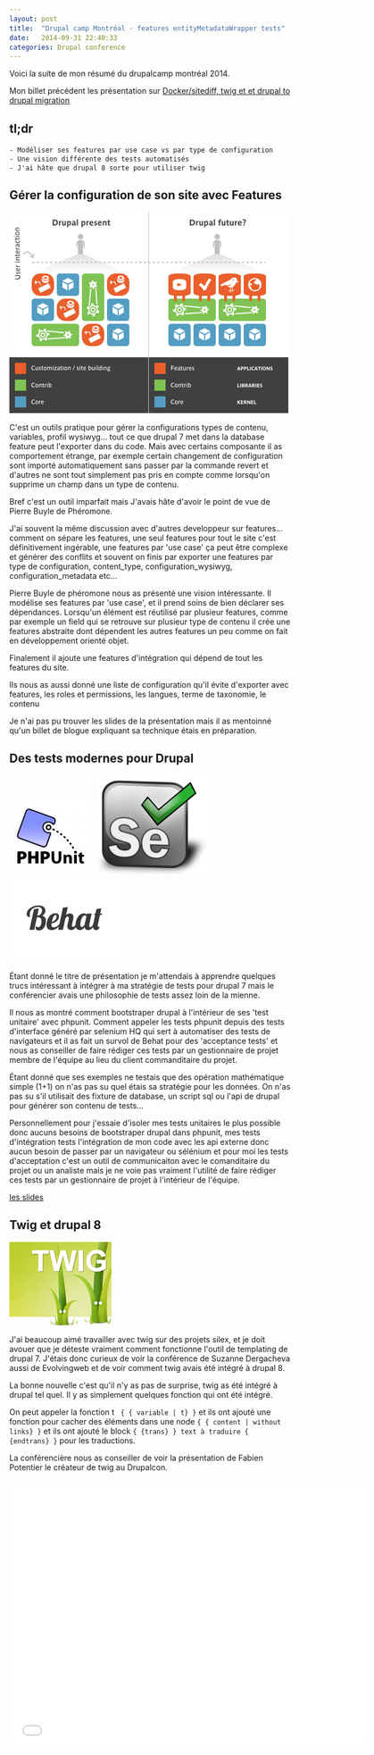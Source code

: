 ```yaml
---
layout: post
title:  "Drupal camp Montréal - features entityMetadataWrapper tests"
date:   2014-09-31 22:40:33
categories: Drupal conference
---
```


Voici la suite de mon résumé du drupalcamp montréal 2014. 

Mon billet précédent les présentation sur  [Docker/sitediff, twig et et drupal to drupal migration](/tofo)

## tl;dr
```
- Modéliser ses features par use case vs par type de configuration
- Une vision différente des tests automatisés
- J'ai hâte que drupal 8 sorte pour utiliser twig
```


Gérer la configuration de son site avec Features
--------

![features](/images/drupalcamp/features.png)

C'est un outils pratique pour gérer la configurations
types de contenu, variables, profil wysiwyg... tout ce que drupal 7 met dans la 
database feature peut l'exporter dans du code.  Mais avec certains composante il 
as comportement étrange, par exemple certain changement de configuration sont 
importé automatiquement sans passer par la commande revert et d'autres ne sont
tout simplement pas pris en compte comme lorsqu'on supprime un champ dans un type
de contenu.

Bref c'est un outil imparfait mais J'avais hâte d'avoir le point de vue de 
Pierre Buyle de Phéromone.

J'ai souvent la même discussion avec d'autres developpeur sur features... comment on
sépare les features, une seul features pour tout le site c'est définitivement 
ingérable, une features par 'use case' ça peut être complexe et générer des
conflits et souvent on finis par exporter une features par type de configuration, content_type, configuration_wysiwyg, configuration_metadata etc...

Pierre Buyle de phéromone nous as présenté une vision intéressante. Il modélise 
ses features par 'use case', et il prend soins de bien déclarer ses dépendances.
Lorsqu'un élément est réutilisé par plusieur features, comme par exemple un field
qui se retrouve sur plusieur type de contenu il crée une features abstraite dont 
dépendent les autres features un peu comme on fait en développement orienté objet.

Finalement il ajoute une features d'intégration qui dépend de tout les features 
du site.

Ils nous as aussi donné une liste de configuration qu'il évite d'exporter avec
features, les roles et permissions, les langues, terme de taxonomie, le contenu

Je n'ai pas pu trouver les slides de la présentation mais il as mentoinné qu'un
billet de blogue expliquant sa technique étais en préparation.



Des tests modernes pour Drupal
------------------------------

![](/images/drupalcamp/phpunit.jpg)
![](/images/drupalcamp/selenium.png)
![](/images/drupalcamp/behat.png)

Étant donné le titre de présentation je m'attendais à apprendre quelques trucs
intéressant à intégrer à ma stratégie de tests pour drupal 7 mais le conférencier 
avais une philosophie de tests assez loin de la mienne.

Il nous as montré comment bootstraper drupal à l'intérieur de ses 'test unitaire'
avec phpunit. Comment appeler les tests phpunit depuis des tests d'interface 
généré par selenium HQ qui sert à automatiser des tests de navigateurs et il as
fait un survol de Behat pour des 'acceptance tests' et nous as conseiller de faire
rédiger ces tests par un gestionnaire de projet membre de l'équipe au lieu du client
commanditaire du projet.

Étant donné que ses exemples ne testais que des opération mathématique simple (1+1)
on n'as pas su quel étais sa stratégie pour les données. On n'as pas su s'il 
utilisait des fixture de database, un script sql ou l'api de drupal pour générer 
son contenu de tests...

Personnellement pour j'essaie d'isoler mes tests unitaires le plus possible donc
aucuns besoins de bootstraper drupal dans phpunit, mes tests d'intégration tests 
l'intégration de mon code avec les api externe donc aucun besoin de passer par un 
navigateur ou sélénium et pour moi les tests d'acceptation c'est un outil de 
communicaiton avec le comanditaire du projet ou un analiste mais je ne voie pas 
vraiment l'utilité de faire rédiger ces tests par un gestionnaire de projet à 
l'intérieur de l'équipe.

[les slides](http://fr.slideshare.net/hellosct1/des-testsmodernespourdrupal)

Twig et drupal 8
----------------

![twig](/images/drupalcamp/twig.png)

J'ai beaucoup aimé travailler avec twig sur des projets silex, et je doit avouer
que je déteste vraiment comment fonctionne l'outil de templating de drupal 7.
J'étais donc curieux de voir la conférence de Suzanne Dergacheva aussi de 
Evolvingweb et de voir comment twig avais été intégré à drupal 8.

La bonne nouvelle c'est qu'il n'y as pas de surprise, twig as été intégré 
à drupal tel quel. Il y as simplement quelques fonction qui ont été intégré.

On peut appeler la fonction t ``` { { variable | t} }``` et ils ont ajouté 
une fonction pour cacher des éléments dans une node `{ { content | without links} }`
et ils ont ajouté le block `{ {trans} } text à traduire { {endtrans} }` pour 
les traductions.

La conférencière nous as conseiller de voir la présentation de Fabien Potentier
le créateur de twig au Drupalcon. 


<iframe width="640" height="480" src="//www.youtube.com/embed/18sxjsLTesE?rel=0" frameborder="0" allowfullscreen></iframe>
